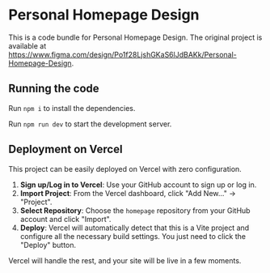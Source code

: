 # Personal Homepage Design

This is a code bundle for Personal Homepage Design. The original project is available at https://www.figma.com/design/Po1f28LjshGKaS6lJdBAKk/Personal-Homepage-Design.

## Running the code

Run `npm i` to install the dependencies.

Run `npm run dev` to start the development server.

## Deployment on Vercel

This project can be easily deployed on Vercel with zero configuration.

1.  **Sign up/Log in to Vercel**: Use your GitHub account to sign up or log in.
2.  **Import Project**: From the Vercel dashboard, click "Add New..." -> "Project".
3.  **Select Repository**: Choose the `homepage` repository from your GitHub account and click "Import".
4.  **Deploy**: Vercel will automatically detect that this is a Vite project and configure all the necessary build settings. You just need to click the "Deploy" button.

Vercel will handle the rest, and your site will be live in a few moments.
